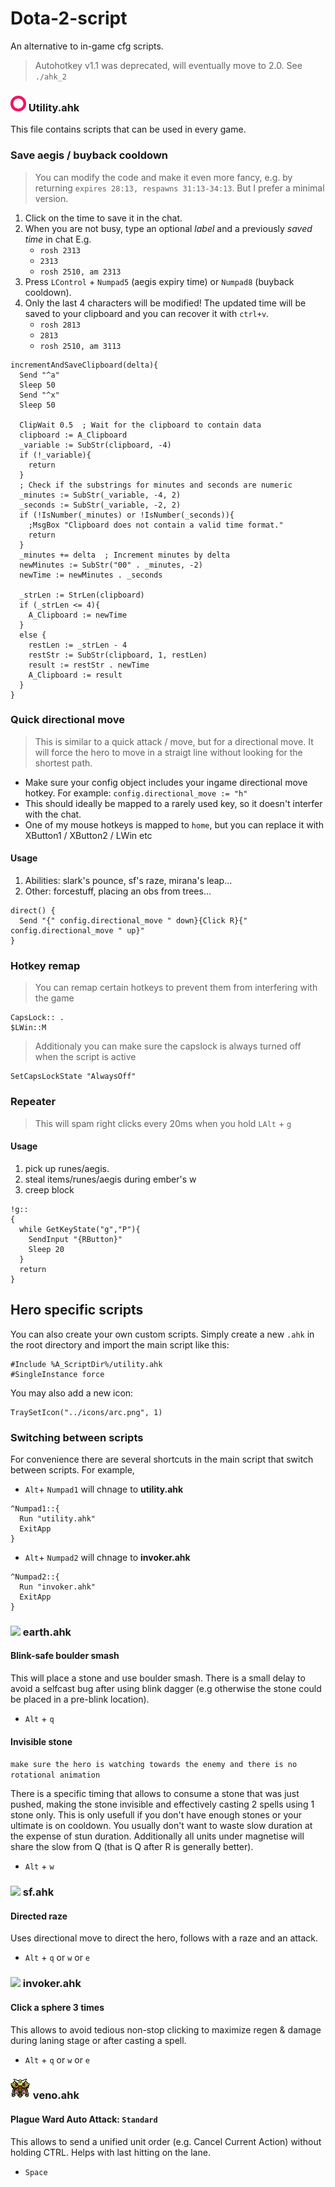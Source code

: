 # Dota-2-script
An alternative to in-game cfg scripts.

> Autohotkey v1.1 was deprecated, will eventually move to 2.0. See `./ahk_2`

<h3><img style="-webkit-user-select: none; width:25px" src="https://github.com/MaksymPylypenko/Dota-2-script/blob/master/icons/idle.png"> Utility.ahk</h3> 

This file contains scripts that can be used in every game.

### Save aegis / buyback cooldown
> You can modify the code and make it even more fancy, e.g. by returning `expires 28:13, respawns 31:13-34:13`. But I prefer a minimal version.
1. Click on the time to save it in the chat. 
2. When you are not busy, type an optional *label* and a previously *saved time* in chat E.g.
   * `rosh 2313`
   * `2313` 
   * `rosh 2510, am 2313`
4. Press `LControl` + `Numpad5` (aegis expiry time) or `Numpad8` (buyback cooldown). 
5. Only the last 4 characters will be modified! The updated time will be saved to your clipboard and you can recover it with `ctrl+v`. 
   * `rosh 2813`
   * `2813` 
   * `rosh 2510, am 3113`

``` Autoit
incrementAndSaveClipboard(delta){
  Send "^a"
  Sleep 50
  Send "^x"
  Sleep 50

  ClipWait 0.5  ; Wait for the clipboard to contain data
  clipboard := A_Clipboard
  _variable := SubStr(clipboard, -4)
  if (!_variable){
    return
  }
  ; Check if the substrings for minutes and seconds are numeric
  _minutes := SubStr(_variable, -4, 2)
  _seconds := SubStr(_variable, -2, 2)
  if (!IsNumber(_minutes) or !IsNumber(_seconds)){
    ;MsgBox "Clipboard does not contain a valid time format."
    return
  }
  _minutes += delta  ; Increment minutes by delta
  newMinutes := SubStr("00" . _minutes, -2)
  newTime := newMinutes . _seconds
  
  _strLen := StrLen(clipboard)
  if (_strLen <= 4){
    A_Clipboard := newTime
  }
  else {
    restLen := _strLen - 4
    restStr := SubStr(clipboard, 1, restLen)
    result := restStr . newTime
    A_Clipboard := result
  }
}
```

### Quick directional move
> This is similar to a quick attack / move, but for a directional move. It will force the hero to move in a straigt line without looking for the shortest path.

* Make sure your config object includes your ingame directional move hotkey. For example: `config.directional_move := "h"`
* This should ideally be mapped to a rarely used key, so it doesn't interfer with the chat.
* One of my mouse hotkeys is mapped to `home`, but you can replace it with XButton1 / XButton2 / LWin etc

#### Usage 
 1. Abilities: slark's pounce, sf's raze, mirana's leap...
 2. Other: forcestuff, placing an obs from trees...
 
``` Autoit
direct() {  	
  Send "{" config.directional_move " down}{Click R}{" config.directional_move " up}"   
}
``` 
 

### Hotkey remap
> You can remap certain hotkeys to prevent them from interfering with the game
``` Autoit
CapsLock:: .
$LWin::M
```
> Additionaly you can make sure the capslock is always turned off when the script is active
``` Autoit
SetCapsLockState "AlwaysOff"
```

### Repeater
> This will spam right clicks every 20ms when you hold `LAlt` + `g` 
#### Usage
1. pick up runes/aegis.
2. steal items/runes/aegis during ember's w
3. creep block

``` Autoit
!g:: 
{  
  while GetKeyState("g","P"){
    SendInput "{RButton}"
    Sleep 20
  }
  return
}
```


## Hero specific scripts
You can also create your own custom scripts. Simply create a new `.ahk` in the root directory and import the main script like this:
``` Autoit
#Include %A_ScriptDir%/utility.ahk
#SingleInstance force
```
You may also add a new icon:
``` Autoit
TraySetIcon("../icons/arc.png", 1)
```

### Switching between scripts
For convenience there are several shortcuts in the main script that switch between scripts. For example, 
* `Alt`+ `Numpad1` will chnage to **utility.ahk**
``` Autoit
^Numpad1::{
  Run "utility.ahk" 
  ExitApp
}
```
* `Alt`+ `Numpad2` will chnage to **invoker.ahk**
``` Autoit
^Numpad2::{
  Run "invoker.ahk" 
  ExitApp
}
```

<h3><img style="-webkit-user-select: none;" src="https://github.com/MaksymPylypenko/Dota-2-script/blob/master/icons/earthspirit.png"> earth.ahk</h3>
  
#### Blink-safe boulder smash 
This will place a stone and use boulder smash. There is a small delay to avoid a selfcast bug after using blink dagger (e.g otherwise the stone could be placed in a pre-blink location). 
* `Alt` + `q` 

#### Invisible stone
`make sure the hero is watching towards the enemy and there is no rotational animation`

There is a specific timing that allows to consume a stone that was just pushed, making the stone invisible and effectively casting 2 spells using 1 stone only. This is only usefull if you don't have enough stones or your ultimate is on cooldown. You usually don't want to waste slow duration at the expense of stun duration. Additionally all units under magnetise will share the slow from Q (that is Q after R is generally better).
* `Alt` + `w` 

<h3><img style="-webkit-user-select: none;" src="https://github.com/MaksymPylypenko/Dota-2-script/blob/master/icons/sf.png"> sf.ahk</h2>

#### Directed raze 
Uses directional move to direct the hero, follows with a raze and an attack.
* `Alt` + `q` or `w` or `e` 

<h3><img style="-webkit-user-select: none;" src="https://github.com/MaksymPylypenko/Dota-2-script/blob/master/icons/invoker.png"> invoker.ahk</h2>

#### Click a sphere 3 times
This allows to avoid tedious non-stop clicking to maximize regen & damage during laning stage or after casting a spell.
* `Alt` + `q` or `w` or `e`

<h3><img style="-webkit-user-select: none;" src="https://github.com/MaksymPylypenko/Dota-2-script/blob/master/icons/veno.png"> veno.ahk</h2>

#### Plague Ward Auto Attack: `Standard`
This allows to send a unified unit order (e.g. Cancel Current Action) without holding CTRL. Helps with last hitting on the lane.
* `Space`
